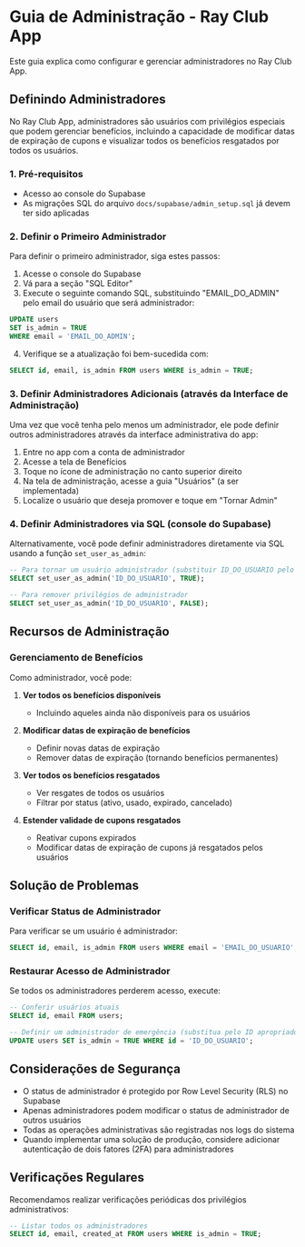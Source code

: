# Guia de Administração - Ray Club App

Este guia explica como configurar e gerenciar administradores no Ray Club App.

## Definindo Administradores

No Ray Club App, administradores são usuários com privilégios especiais que podem gerenciar benefícios, incluindo a capacidade de modificar datas de expiração de cupons e visualizar todos os benefícios resgatados por todos os usuários.

### 1. Pré-requisitos

- Acesso ao console do Supabase
- As migrações SQL do arquivo `docs/supabase/admin_setup.sql` já devem ter sido aplicadas

### 2. Definir o Primeiro Administrador

Para definir o primeiro administrador, siga estes passos:

1. Acesse o console do Supabase
2. Vá para a seção "SQL Editor"
3. Execute o seguinte comando SQL, substituindo "EMAIL_DO_ADMIN" pelo email do usuário que será administrador:

```sql
UPDATE users 
SET is_admin = TRUE 
WHERE email = 'EMAIL_DO_ADMIN';
```

4. Verifique se a atualização foi bem-sucedida com:

```sql
SELECT id, email, is_admin FROM users WHERE is_admin = TRUE;
```

### 3. Definir Administradores Adicionais (através da Interface de Administração)

Uma vez que você tenha pelo menos um administrador, ele pode definir outros administradores através da interface administrativa do app:

1. Entre no app com a conta de administrador
2. Acesse a tela de Benefícios
3. Toque no ícone de administração no canto superior direito
4. Na tela de administração, acesse a guia "Usuários" (a ser implementada)
5. Localize o usuário que deseja promover e toque em "Tornar Admin"

### 4. Definir Administradores via SQL (console do Supabase)

Alternativamente, você pode definir administradores diretamente via SQL usando a função `set_user_as_admin`:

```sql
-- Para tornar um usuário administrador (substituir ID_DO_USUARIO pelo UUID do usuário)
SELECT set_user_as_admin('ID_DO_USUARIO', TRUE);

-- Para remover privilégios de administrador
SELECT set_user_as_admin('ID_DO_USUARIO', FALSE);
```

## Recursos de Administração

### Gerenciamento de Benefícios

Como administrador, você pode:

1. **Ver todos os benefícios disponíveis**
   - Incluindo aqueles ainda não disponíveis para os usuários

2. **Modificar datas de expiração de benefícios**
   - Definir novas datas de expiração
   - Remover datas de expiração (tornando benefícios permanentes)

3. **Ver todos os benefícios resgatados**
   - Ver resgates de todos os usuários
   - Filtrar por status (ativo, usado, expirado, cancelado)

4. **Estender validade de cupons resgatados**
   - Reativar cupons expirados
   - Modificar datas de expiração de cupons já resgatados pelos usuários

## Solução de Problemas

### Verificar Status de Administrador

Para verificar se um usuário é administrador:

```sql
SELECT id, email, is_admin FROM users WHERE email = 'EMAIL_DO_USUARIO';
```

### Restaurar Acesso de Administrador

Se todos os administradores perderem acesso, execute:

```sql
-- Conferir usuários atuais
SELECT id, email FROM users;

-- Definir um administrador de emergência (substitua pelo ID apropriado)
UPDATE users SET is_admin = TRUE WHERE id = 'ID_DO_USUARIO';
```

## Considerações de Segurança

- O status de administrador é protegido por Row Level Security (RLS) no Supabase
- Apenas administradores podem modificar o status de administrador de outros usuários
- Todas as operações administrativas são registradas nos logs do sistema
- Quando implementar uma solução de produção, considere adicionar autenticação de dois fatores (2FA) para administradores

## Verificações Regulares

Recomendamos realizar verificações periódicas dos privilégios administrativos:

```sql
-- Listar todos os administradores
SELECT id, email, created_at FROM users WHERE is_admin = TRUE;
``` 